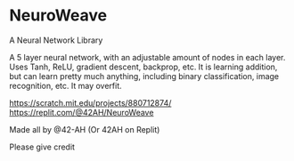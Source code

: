# NeuroWeave
A Neural Network Library

A 5 layer neural network, with an adjustable amount of nodes in each layer.
Uses Tanh, ReLU, gradient descent, backprop, etc.
It is learning addition, but can learn pretty much anything, including binary classification, image recognition, etc.
It may overfit.


https://scratch.mit.edu/projects/880712874/
https://replit.com/@42AH/NeuroWeave

Made all by @42-AH (Or 42AH on Replit)

Please give credit
